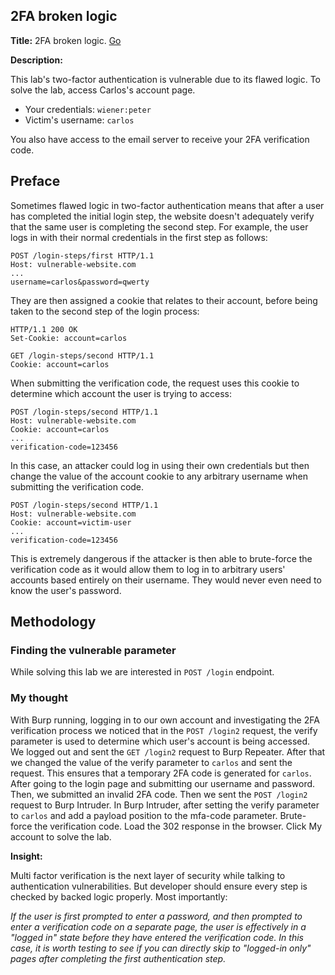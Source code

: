 ## 2FA broken logic

**Title:** 2FA broken logic. [Go](https://portswigger.net/web-security/authentication/multi-factor/lab-2fa-broken-logic)

**Description:** 

 This lab's two-factor authentication is vulnerable due to its flawed logic. To solve the lab, access Carlos's account page.

- Your credentials: `wiener:peter`
- Victim's username: `carlos`

You also have access to the email server to receive your 2FA verification code.

## Preface

Sometimes flawed logic in two-factor authentication means that after a user has completed the initial login step, the website doesn't adequately verify that the same user is completing the second step. For example, the user logs in with their normal credentials in the first step as follows:
```
POST /login-steps/first HTTP/1.1
Host: vulnerable-website.com
...
username=carlos&password=qwerty
```
They are then assigned a cookie that relates to their account, before being taken to the second step of the login process:
```
HTTP/1.1 200 OK
Set-Cookie: account=carlos

GET /login-steps/second HTTP/1.1
Cookie: account=carlos
```
When submitting the verification code, the request uses this cookie to determine which account the user is trying to access:
```
POST /login-steps/second HTTP/1.1
Host: vulnerable-website.com
Cookie: account=carlos
...
verification-code=123456
```
In this case, an attacker could log in using their own credentials but then change the value of the account cookie to any arbitrary username when submitting the verification code.
```
POST /login-steps/second HTTP/1.1
Host: vulnerable-website.com
Cookie: account=victim-user
...
verification-code=123456
```
This is extremely dangerous if the attacker is then able to brute-force the verification code as it would allow them to log in to arbitrary users' accounts based entirely on their username. They would never even need to know the user's password.
## Methodology

### Finding the vulnerable parameter

While solving this lab we are interested in `POST /login` endpoint.

### My thought

With Burp running, logging in to our own account and investigating the 2FA verification process we noticed that in the `POST /login2` request, the verify parameter is used to determine which user's account is being accessed. We logged out and sent the `GET /login2` request to Burp Repeater. After that we changed the value of the verify parameter to `carlos` and sent the request. This ensures that a temporary 2FA code is generated for `carlos`. After going to the login page and submitting our username and password. Then, we submitted an invalid 2FA code. Then we sent the `POST /login2` request to Burp Intruder. In Burp Intruder, after setting the verify parameter to `carlos` and add a payload position to the mfa-code parameter. Brute-force the verification code. Load the 302 response in the browser. Click My account to solve the lab.

**Insight:**

Multi factor verification is the next layer of security while talking to authentication vulnerabilities. But developer should ensure every step is checked by backed logic properly.  Most importantly: 

_If the user is first prompted to enter a password, and then prompted to enter a verification code on a separate page, the user is effectively in a "logged in" state before they have entered the verification code. In this case, it is worth testing to see if you can directly skip to "logged-in only" pages after completing the first authentication step._

